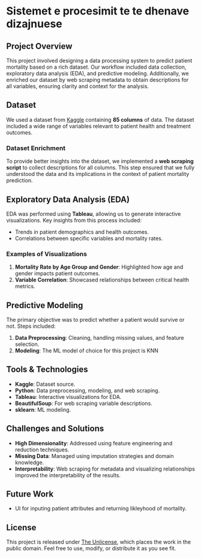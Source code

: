 # Sistemet e procesimit te te dhenave dizajnuese

## Project Overview
This project involved designing a data processing system to predict patient mortality based on a rich dataset. Our workflow included data collection, exploratory data analysis (EDA), and predictive modeling. Additionally, we enriched our dataset by web scraping metadata to obtain descriptions for all variables, ensuring clarity and context for the analysis.

## Dataset
We used a dataset from [Kaggle](https://www.kaggle.com/datasets/mitishaagarwal/patient/data) containing **85 columns** of data. The dataset included a wide range of variables relevant to patient health and treatment outcomes.

### Dataset Enrichment
To provide better insights into the dataset, we implemented a **web scraping script** to collect descriptions for all columns. This step ensured that we fully understood the data and its implications in the context of patient mortality prediction.

## Exploratory Data Analysis (EDA)
EDA was performed using **Tableau**, allowing us to generate interactive visualizations. Key insights from this process included:
- Trends in patient demographics and health outcomes.
- Correlations between specific variables and mortality rates.


### Examples of Visualizations
1. **Mortality Rate by Age Group and Gender**: Highlighted how age and gender impacts patient outcomes.
2. **Variable Correlation**: Showcased relationships between critical health metrics.

## Predictive Modeling
The primary objective was to predict whether a patient would survive or not. Steps included:
1. **Data Preprocessing**: Cleaning, handling missing values, and feature selection.
2. **Modeling**: The ML model of choice for this project is KNN

## Tools & Technologies
- **Kaggle**: Dataset source.
- **Python**: Data preprocessing, modeling, and web scraping.
- **Tableau**: Interactive visualizations for EDA.
- **BeautifulSoup**: For web scraping variable descriptions.
- **sklearn**: ML modeling.

## Challenges and Solutions
- **High Dimensionality**: Addressed using feature engineering and reduction techniques.
- **Missing Data**: Managed using imputation strategies and domain knowledge.
- **Interpretability**: Web scraping for metadata and visualizing relationships improved the interpretability of the results.


## Future Work
- UI for inputing patient attributes and returning likleyhood of mortality.

## License
This project is released under [The Unlicense](https://unlicense.org/), which places the work in the public domain. Feel free to use, modify, or distribute it as you see fit.

